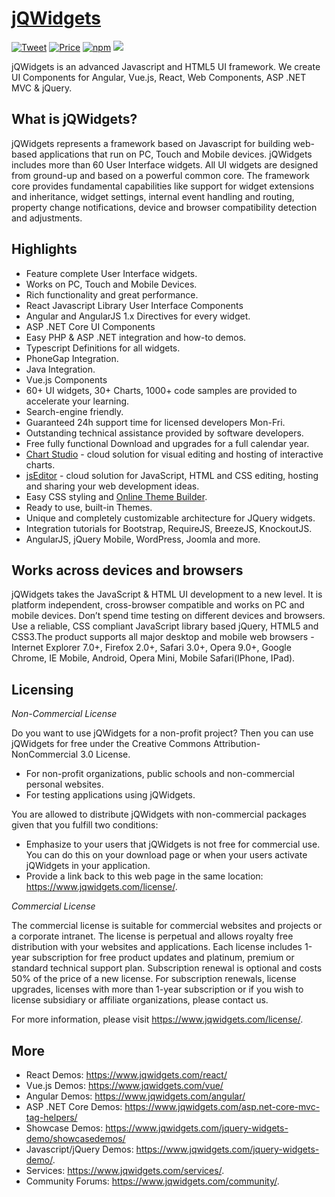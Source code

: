 # [jQWidgets](https://www.jqwidgets.com/)

[![Tweet](https://img.shields.io/twitter/url/http/shields.io.svg?style=social)](https://twitter.com/intent/tweet?text=Get%20over%2060%20feature-complete%20Angular,%20Vue,%20React%20jQuery%20Components%20based%20on%20jQWidgets%20&url=https://www.jqwidgets.com/&via=jqwidgets&hashtags=bootstrap,reactjs,templates,vue,developers,webcomponents,vuejs,angular,material)
[![Price](https://img.shields.io/badge/price-COMMERCIAL-0098f7.svg)](https://jqwidgets.com/license/)
[![npm](https://img.shields.io/npm/v/jqwidgets-scripts.svg?colorB=brightgreen)](https://www.npmjs.com/package/jqwidgets-scripts)
[![](https://img.shields.io/website-up-down-green-red/https/shields.io.svg?label=www.jqwidgets.com)](https://www.jqwidgets.com)

jQWidgets is an advanced Javascript and HTML5 UI framework. We create UI Components for Angular, Vue.js, React, Web Components, ASP .NET MVC & jQuery.

What is jQWidgets?
---------

jQWidgets represents a framework based on Javascript for building web-based applications that run on PC, Touch and Mobile devices. jQWidgets includes more than 60 User Interface widgets. All UI widgets are designed from ground-up and based on a powerful common core. The framework core provides fundamental capabilities like support for widget extensions and inheritance, widget settings, internal event handling and routing, property change notifications, device and browser compatibility detection and adjustments.

Highlights
---------
* Feature complete User Interface widgets.
* Works on PC, Touch and Mobile Devices.
* Rich functionality and great performance.
* React Javascript Library User Interface Components
* Angular and AngularJS 1.x Directives for every widget.
* ASP .NET Core UI Components
* Easy PHP & ASP .NET integration and how-to demos.
* Typescript Definitions for all widgets.
* PhoneGap Integration.
* Java Integration.
* Vue.js Components
* 60+ UI widgets, 30+ Charts, 1000+ code samples are provided to accelerate your learning.
* Search-engine friendly.
* Guaranteed 24h support time for licensed developers Mon-Fri.
* Outstanding technical assistance provided by software developers.
* Free fully functional Download and upgrades for a full calendar year.
* [Chart Studio](https://www.jqwidgets.com/chartstudio/) - cloud solution for visual editing and hosting of interactive charts.
* [jsEditor](https://www.jqwidgets.com/jseditor/) - cloud solution for JavaScript, HTML and CSS editing, hosting and sharing your web development ideas.
* Easy CSS styling and [Online Theme Builder](https://www.jqwidgets.com/themebuilder).
* Ready to use, built-in Themes.
* Unique and completely customizable architecture for JQuery widgets.
* Integration tutorials for Bootstrap, RequireJS, BreezeJS, KnockoutJS.
* AngularJS, jQuery Mobile, WordPress, Joomla and more.

Works across devices and browsers
---------

jQWidgets takes the JavaScript & HTML UI development to a new level. It is platform independent, cross-browser compatible and works on PC and mobile devices. Don’t spend time testing on different devices and browsers. Use a reliable, CSS compliant JavaScript library based jQuery, HTML5 and CSS3.The product supports all major desktop and mobile web browsers - Internet Explorer 7.0+, Firefox 2.0+, Safari 3.0+, Opera 9.0+, Google Chrome, IE Mobile, Android, Opera Mini, Mobile Safari(IPhone, IPad).

Licensing
---------

*Non-Commercial License*

Do you want to use jQWidgets for a non-profit project? Then you can use jQWidgets for free under the Creative Commons Attribution-NonCommercial 3.0 License.

* For non-profit organizations, public schools and non-commercial personal websites.
* For testing applications using jQWidgets.

You are allowed to distribute jQWidgets with non-commercial packages given that you fulfill two conditions:

* Emphasize to your users that jQWidgets is not free for commercial use. You can do this on your download page or when your users activate jQWidgets in your application.
* Provide a link back to this web page in the same location: https://www.jqwidgets.com/license/.

*Commercial License*

The commercial license is suitable for commercial websites and projects or a corporate intranet. The license is perpetual and allows royalty free distribution with your websites and applications. Each license includes 1-year subscription for free product updates and platinum, premium or standard technical support plan. Subscription renewal is optional and costs 50% of the price of a new license. For subscription renewals, license upgrades, licenses with more than 1-year subscription or if you wish to license subsidiary or affiliate organizations, please contact us.

For more information, please visit https://www.jqwidgets.com/license/.

More
-
* React Demos: https://www.jqwidgets.com/react/
* Vue.js Demos: https://www.jqwidgets.com/vue/
* Angular Demos: https://www.jqwidgets.com/angular/
* ASP .NET Core Demos: https://www.jqwidgets.com/asp.net-core-mvc-tag-helpers/
* Showcase Demos: https://www.jqwidgets.com/jquery-widgets-demo/showcasedemos/
* Javascript/jQuery Demos: https://www.jqwidgets.com/jquery-widgets-demo/.
* Services: https://www.jqwidgets.com/services/.
* Community Forums: https://www.jqwidgets.com/community/.
